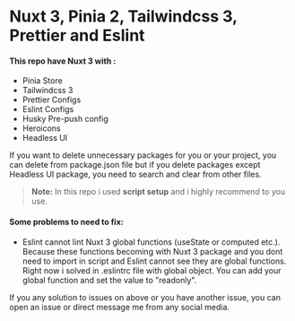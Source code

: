 # Nuxt 3, Pinia 2, Tailwindcss 3, Prettier and Eslint
#### This repo have Nuxt 3 with :
  - Pinia Store
  - Tailwindcss 3
  - Prettier Configs
  - Eslint Configs
  - Husky Pre-push config
  - Heroicons
  - Headless UI

If you want to delete unnecessary packages for you or your project, you can delete from package.json file but if you delete packages except Headless UI package, you need to search and clear from other files.

> **Note:** In this repo i used __script setup__ and i highly recommend to you use.

#### Some problems to need to fix:
  - Eslint cannot lint Nuxt 3 global functions (useState or computed etc.). Because these functions becoming with Nuxt 3 package and you dont need to import in script and Eslint cannot see they are global functions. Right now i solved in .eslintrc file with global object. You can add your global function and set the value to "readonly".

If you any solution to issues on above or you have another issue, you can open an issue or direct message me from any social media. 

